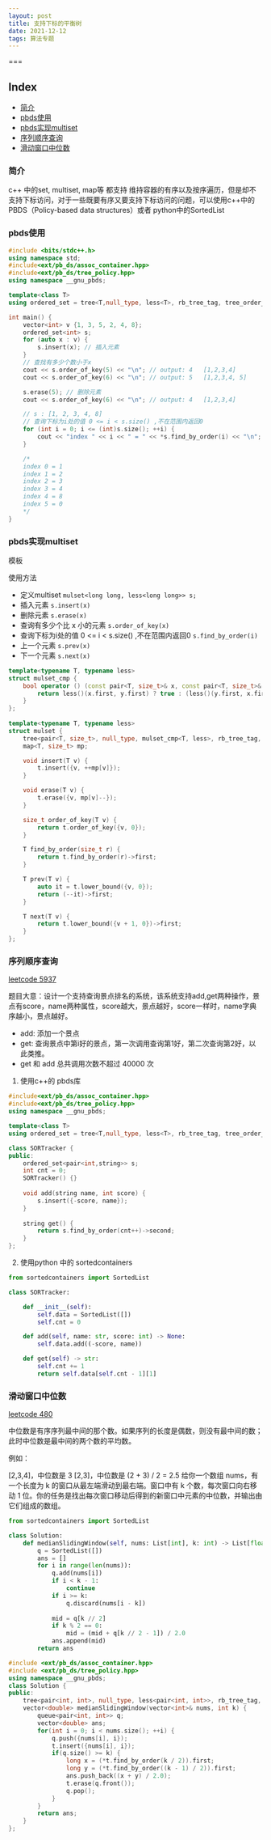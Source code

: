 ```yaml
---
layout: post
title: 支持下标的平衡树
date: 2021-12-12
tags: 算法专题  
---
```



===

Index
---
<!-- TOC -->

- [简介](#简介)
- [pbds使用](#pbds使用)
- [pbds实现multiset](pbds实现multiset)
- [序列顺序查询](#序列顺序查询)
- [滑动窗口中位数](#滑动窗口中位数)
   



<!-- /TOC -->


### 简介

c++ 中的set, multiset, map等 都支持 维持容器的有序以及按序遍历，但是却不支持下标访问，对于一些既要有序又要支持下标访问的问题，可以使用c++中的PBDS（Policy-based data structures）或者 python中的SortedList


### pbds使用


```c++
#include <bits/stdc++.h>
using namespace std;
#include<ext/pb_ds/assoc_container.hpp>
#include<ext/pb_ds/tree_policy.hpp>
using namespace __gnu_pbds;

template<class T>
using ordered_set = tree<T,null_type, less<T>, rb_tree_tag, tree_order_statistics_node_update>;

int main() {
    vector<int> v {1, 3, 5, 2, 4, 8};
    ordered_set<int> s;
    for (auto x : v) {
        s.insert(x); // 插入元素
    }
    // 查找有多少个数小于x
    cout << s.order_of_key(5) << "\n"; // output: 4   [1,2,3,4] 
    cout << s.order_of_key(6) << "\n"; // output: 5   [1,2,3,4, 5] 

    s.erase(5); // 删除元素
    cout << s.order_of_key(6) << "\n"; // output: 4   [1,2,3,4]

    // s : [1, 2, 3, 4, 8]
    // 查询下标为i处的值 0 <= i < s.size() ,不在范围内返回0
    for (int i = 0; i <= (int)s.size(); ++i) {
        cout << "index " << i << " = " << *s.find_by_order(i) << "\n";
    }

    /*
    index 0 = 1
    index 1 = 2
    index 2 = 3
    index 3 = 4
    index 4 = 8
    index 5 = 0
    */
}
```

### pbds实现multiset

模板

使用方法

+ 定义multiset `mulset<long long, less<long long>> s;`
+ 插入元素 `s.insert(x)`
+ 删除元素 `s.erase(x)`
+ 查询有多少个比 x 小的元素 `s.order_of_key(x)`
+ 查询下标为i处的值 0 <= i < s.size() ,不在范围内返回0 `s.find_by_order(i)`
+ 上一个元素 `s.prev(x)`
+ 下一个元素 `s.next(x)`


```c++
template<typename T, typename less>
struct mulset_cmp {
    bool operator () (const pair<T, size_t>& x, const pair<T, size_t>& y) const {
        return less()(x.first, y.first) ? true : (less()(y.first, x.first) ? false : less()(x.second, y.second));
    }
};
 
template<typename T, typename less>
struct mulset {
    tree<pair<T, size_t>, null_type, mulset_cmp<T, less>, rb_tree_tag, tree_order_statistics_node_update> t;
    map<T, size_t> mp;

    void insert(T v) {
        t.insert({v, ++mp[v]});
    }

    void erase(T v) {
        t.erase({v, mp[v]--});
    }

    size_t order_of_key(T v) {
        return t.order_of_key({v, 0});
    }

    T find_by_order(size_t r) {
        return t.find_by_order(r)->first;
    }

    T prev(T v) {
        auto it = t.lower_bound({v, 0});
        return (--it)->first;
    }

    T next(T v) {
        return t.lower_bound({v + 1, 0})->first;
    }
};
```

### 序列顺序查询

[leetcode 5937](https://leetcode-cn.com/problems/sequentially-ordinal-rank-tracker/)

题目大意：设计一个支持查询景点排名的系统，该系统支持add,get两种操作，景点有score，name两种属性，score越大，景点越好，score一样时，name字典序越小，景点越好。

- add: 添加一个景点
- get: 查询景点中第i好的景点，第一次调用查询第1好，第二次查询第2好，以此类推。
- get 和 add 总共调用次数不超过 40000 次

1. 使用c++的 pbds库


```c++
#include<ext/pb_ds/assoc_container.hpp>
#include<ext/pb_ds/tree_policy.hpp>
using namespace __gnu_pbds;

template<class T>
using ordered_set = tree<T,null_type, less<T>, rb_tree_tag, tree_order_statistics_node_update>;

class SORTracker {
public:
    ordered_set<pair<int,string>> s;
    int cnt = 0;
    SORTracker() {}
    
    void add(string name, int score) {
        s.insert({-score, name});
    }
    
    string get() {
        return s.find_by_order(cnt++)->second;
    }
};

```


2. 使用python 中的 sortedcontainers

```python
from sortedcontainers import SortedList

class SORTracker:

    def __init__(self):
        self.data = SortedList([])
        self.cnt = 0

    def add(self, name: str, score: int) -> None:
        self.data.add((-score, name))

    def get(self) -> str:
        self.cnt += 1
        return self.data[self.cnt - 1][1]
```



### 滑动窗口中位数


[leetcode 480](https://leetcode-cn.com/problems/sliding-window-median/)

中位数是有序序列最中间的那个数。如果序列的长度是偶数，则没有最中间的数；此时中位数是最中间的两个数的平均数。

例如：

[2,3,4]，中位数是 3
[2,3]，中位数是 (2 + 3) / 2 = 2.5
给你一个数组 nums，有一个长度为 k 的窗口从最左端滑动到最右端。窗口中有 k 个数，每次窗口向右移动 1 位。你的任务是找出每次窗口移动后得到的新窗口中元素的中位数，并输出由它们组成的数组。


```python
from sortedcontainers import SortedList

class Solution:
    def medianSlidingWindow(self, nums: List[int], k: int) -> List[float]:
        q = SortedList([])
        ans = []
        for i in range(len(nums)):
            q.add(nums[i])
            if i < k - 1:
                continue
            if i >= k:
                q.discard(nums[i - k])
            
            mid = q[k // 2]
            if k % 2 == 0:
                mid = (mid + q[k // 2 - 1]) / 2.0
            ans.append(mid)
        return ans
```


```c++
#include <ext/pb_ds/assoc_container.hpp>
#include <ext/pb_ds/tree_policy.hpp>
using namespace __gnu_pbds;
class Solution {
public:
    tree<pair<int, int>, null_type, less<pair<int, int>>, rb_tree_tag, tree_order_statistics_node_update> t;
    vector<double> medianSlidingWindow(vector<int>& nums, int k) {
        queue<pair<int, int>> q;
        vector<double> ans;
        for(int i = 0; i < nums.size(); ++i) {
            q.push({nums[i], i});
            t.insert({nums[i], i});
            if(q.size() >= k) {
                long x = (*t.find_by_order(k / 2)).first;
                long y = (*t.find_by_order((k - 1) / 2)).first;
                ans.push_back((x + y) / 2.0);
                t.erase(q.front());
                q.pop();
            }
        }
        return ans;
    }
};

```